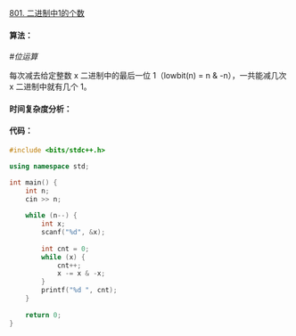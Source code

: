 [801. 二进制中1的个数](https://www.acwing.com/problem/content/803/)

#### 算法：

*#位运算*

每次减去给定整数 x 二进制中的最后一位 1（lowbit(n) = n & -n），一共能减几次 x 二进制中就有几个 1。

#### 时间复杂度分析：



#### 代码：

```cpp
#include <bits/stdc++.h>

using namespace std;

int main() {
    int n;
    cin >> n;
    
    while (n--) {
        int x;
        scanf("%d", &x);
        
        int cnt = 0;
        while (x) {
            cnt++;
            x -= x & -x;
        }
        printf("%d ", cnt);
    }
    
    return 0;
}
```

